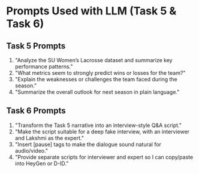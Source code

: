 # Prompts Used with LLM (Task 5 & Task 6)

## Task 5 Prompts
1. "Analyze the SU Women’s Lacrosse dataset and summarize key performance patterns."
2. "What metrics seem to strongly predict wins or losses for the team?"
3. "Explain the weaknesses or challenges the team faced during the season."
4. "Summarize the overall outlook for next season in plain language."

## Task 6 Prompts
1. "Transform the Task 5 narrative into an interview-style Q&A script."
2. "Make the script suitable for a deep fake interview, with an interviewer and Lakshmi as the expert."
3. "Insert [pause] tags to make the dialogue sound natural for audio/video."
4. "Provide separate scripts for interviewer and expert so I can copy/paste into HeyGen or D-ID."